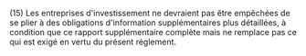 (15) Les entreprises d'investissement ne devraient pas être empêchées de se plier à des obligations d'information supplémentaires plus détaillées, à condition que ce rapport supplémentaire complète mais ne remplace pas ce qui est exigé en vertu du présent règlement.